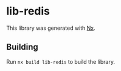 # lib-redis

This library was generated with [Nx](https://nx.dev).

## Building

Run `nx build lib-redis` to build the library.
